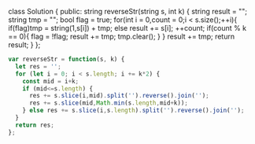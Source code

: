 class Solution {
public:
    string reverseStr(string s, int k) {
        string result = "";
        string tmp = "";
        bool flag = true;
        for(int i = 0,count = 0;i < s.size();++i){
            if(flag)tmp = string(1,s[i]) + tmp;
            else result += s[i];
            ++count;
            if(count % k == 0){
                flag = !flag;
                result += tmp;
                tmp.clear();
            }
        }
        result += tmp;
        return result;
    }
};

```js
var reverseStr = function(s, k) {
  let res = '';
  for (let i = 0; i < s.length; i += k*2) {
    const mid = i+k;
    if (mid<=s.length) {
      res += s.slice(i,mid).split('').reverse().join('');
      res += s.slice(mid,Math.min(s.length,mid+k));
    } else res += s.slice(i,s.length).split('').reverse().join('');
  }
  return res;
};
```

